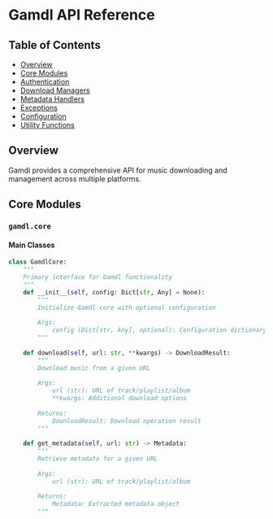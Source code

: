 # Gamdl API Reference

## Table of Contents
- [Overview](#overview)
- [Core Modules](#core-modules)
- [Authentication](#authentication)
- [Download Managers](#download-managers)
- [Metadata Handlers](#metadata-handlers)
- [Exceptions](#exceptions)
- [Configuration](#configuration)
- [Utility Functions](#utility-functions)

## Overview

Gamdl provides a comprehensive API for music downloading and management across multiple platforms.

## Core Modules

### `gamdl.core`

#### Main Classes

```python
class GamdlCore:
    """
    Primary interface for Gamdl functionality
    """
    def __init__(self, config: Dict[str, Any] = None):
        """
        Initialize Gamdl core with optional configuration
        
        Args:
            config (Dict[str, Any], optional): Configuration dictionary
        """
    
    def download(self, url: str, **kwargs) -> DownloadResult:
        """
        Download music from a given URL
        
        Args:
            url (str): URL of track/playlist/album
            **kwargs: Additional download options
        
        Returns:
            DownloadResult: Download operation result
        """
    
    def get_metadata(self, url: str) -> Metadata:
        """
        Retrieve metadata for a given URL
        
        Args:
            url (str): URL of track/playlist/album
        
        Returns:
            Metadata: Extracted metadata object
        """
